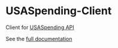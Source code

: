 # USASpending-Client

Client for [USASpending API](https://api.usaspending.gov/docs/endpoints)

See the [full documentation](https://jeff-tilton.github.io/usaspending_client/index.html)
